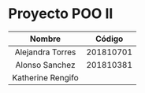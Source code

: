 # Proyecto POO II 

| Nombre           | Código    | 
| :-------------:  | :-------: | 
| Alejandra Torres | 201810701 |
| Alonso Sanchez   | 201810381 | 
| Katherine Rengifo|           | 
